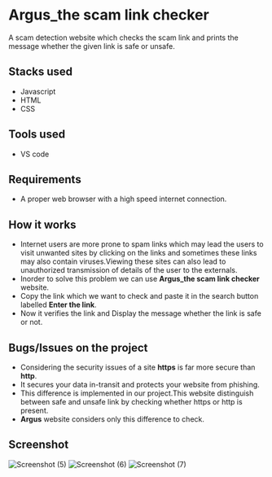 # Argus_the scam link checker

A scam detection website which checks the scam link and prints the message whether the given link is safe or unsafe.
## Stacks used
* Javascript
* HTML
* CSS
## Tools used
* VS code
## Requirements
* A proper web browser with a high speed internet connection.
## How it works
* Internet users are more prone to spam links which may lead the users to visit unwanted sites by clicking on the links and sometimes these links may also contain   viruses.Viewing these sites can also lead to unauthorized transmission of details of the user to the externals.
* Inorder to solve this problem we can use **Argus_the scam link checker** website.
* Copy the link which we want to check and paste it in the search button labelled **Enter the link**.
* Now it verifies the link and Display the message whether the link is safe or not.
## Bugs/Issues on the project 
* Considering the security issues of a site **https** is far more secure than  **http**.
* It secures your data in-transit and protects your website from phishing.
* This difference is implemented in our project.This website distinguish between safe and unsafe link by checking whether https or http is present. 
* **Argus** website considers only this difference to check. 
## Screenshot
![Screenshot (5)](https://user-images.githubusercontent.com/98536732/208284474-da1b8768-1781-4a37-a9fe-f613f1d66d07.png)
![Screenshot (6)](https://user-images.githubusercontent.com/98536732/208284524-5c1f9d68-b186-4efa-b4f1-9cf838b94f76.png)
![Screenshot (7)](https://user-images.githubusercontent.com/98536732/208284525-9d379e52-1ced-46f5-a64a-254ec24bd3ab.png)
